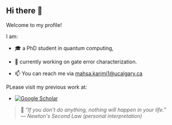 ## Hi there 👋

Welcome to my profile!

I am:
- 🎓 a PhD student in quantum computing,
- 🔭 currently working on gate error characterization.

- 📫 You can reach me via [mahsa.karimi1@ucalgary.ca](mailto:mahsa.karimi1@ucalgary.ca)

PLease visit my previous work at:
- [![Google Scholar](https://img.shields.io/badge/Google%20Scholar-Profile-blue)](https://scholar.google.com/citations?user=ViUxcPAAAAAJ&hl=en)

> 🧠 *"If you don't do anything, nothing will happen in your life."*  
> — *Newton's Second Law (personal interpretation)*

